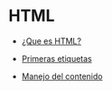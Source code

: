 # HTML 

* [¿Que es HTML?](/Lenguajes/HTML/Subtemas/Que_es.md)

* [Primeras etiquetas](/Lenguajes/HTML/Subtemas/etiquetas.md)

* [Manejo del contenido]()